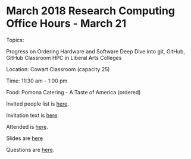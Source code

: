 # March 2018 Research Computing Office Hours -  March 21

Topics: 


Progress on Ordering Hardware and Software
Deep Dive into git, GitHub, GitHub Classroom
HPC in Liberal Arts Colleges

Location: Cowart Classroom (capacity 25)

Time: 11:30 am - 1:00 pm

Food: Pomona Catering - A Taste of America (ordered)

Invited people list is [here](https://github.com/Pomona-ITS/hpc/blob/master/training/workshops/tech_workshop/march2018/invited.md).

Invitation text is [here](https://github.com/Pomona-ITS/hpc/blob/master/training/workshops/tech_workshop/march2018/invitation_text.md).

Attended is [here](https://github.com/Pomona-ITS/hpc/blob/master/training/workshops/tech_workshop/march2018/attended.md).

Slides are [here]()

Questions are [here]().
